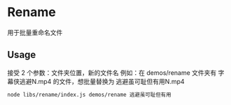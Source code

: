 # Rename
用于批量重命名文件

## Usage
接受 2 个参数：文件夹位置，新的文件名
例如：在 demos/rename 文件夹有 字幕侠逃避N.mp4 的文件，想批量替换为 逃避虽可耻但有用N.mp4
```bash
node libs/rename/index.js demos/rename 逃避虽可耻但有用
```
